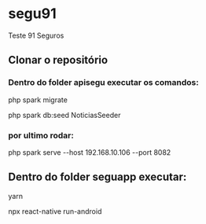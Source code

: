 # segu91
Teste 91 Seguros

## Clonar o repositório 

### Dentro do folder apisegu executar os comandos:

php spark migrate

php spark db:seed NoticiasSeeder

### por ultimo rodar:

php spark serve --host 192.168.10.106 --port 8082

## Dentro do folder seguapp executar:

yarn

npx react-native run-android
